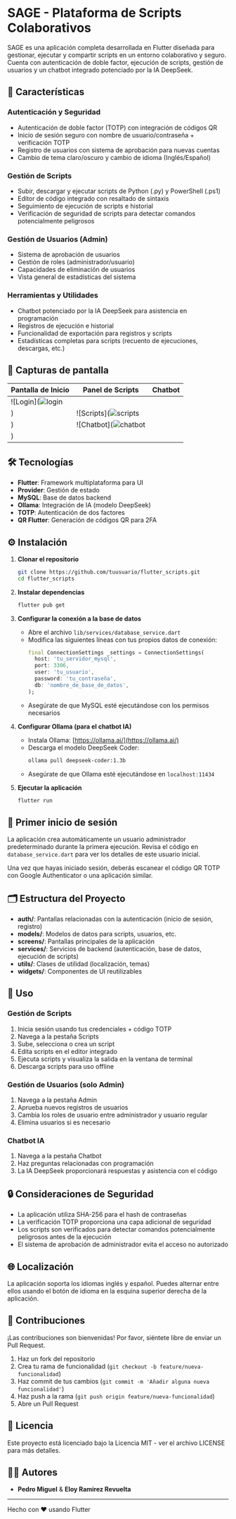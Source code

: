# SAGE - Plataforma de Scripts Colaborativos

SAGE es una aplicación completa desarrollada en Flutter diseñada para gestionar, ejecutar y compartir scripts en un entorno colaborativo y seguro. Cuenta con autenticación de doble factor, ejecución de scripts, gestión de usuarios y un chatbot integrado potenciado por la IA DeepSeek.



## 🌟 Características

### Autenticación y Seguridad
- Autenticación de doble factor (TOTP) con integración de códigos QR
- Inicio de sesión seguro con nombre de usuario/contraseña + verificación TOTP
- Registro de usuarios con sistema de aprobación para nuevas cuentas
- Cambio de tema claro/oscuro y cambio de idioma (Inglés/Español)

### Gestión de Scripts
- Subir, descargar y ejecutar scripts de Python (.py) y PowerShell (.ps1)
- Editor de código integrado con resaltado de sintaxis
- Seguimiento de ejecución de scripts e historial
- Verificación de seguridad de scripts para detectar comandos potencialmente peligrosos

### Gestión de Usuarios (Admin)
- Sistema de aprobación de usuarios
- Gestión de roles (administrador/usuario)
- Capacidades de eliminación de usuarios
- Vista general de estadísticas del sistema

### Herramientas y Utilidades
- Chatbot potenciado por la IA DeepSeek para asistencia en programación
- Registros de ejecución e historial
- Funcionalidad de exportación para registros y scripts
- Estadísticas completas para scripts (recuento de ejecuciones, descargas, etc.)

## 📱 Capturas de pantalla

| Pantalla de Inicio | Panel de Scripts | Chatbot |
|-------------|-----------------|---------|
| ![Login](![login](https://github.com/user-attachments/assets/166ca57c-93b4-4815-adbb-c12d56cd0ff4)
) | ![Scripts](![scripts](https://github.com/user-attachments/assets/6c732782-8eae-4a55-8803-447d9fd1ce90)
) | ![Chatbot](![chatbot](https://github.com/user-attachments/assets/c8151b8f-7710-494a-8df7-15bb8f91c952)
) |

## 🛠️ Tecnologías

- **Flutter**: Framework multiplataforma para UI
- **Provider**: Gestión de estado
- **MySQL**: Base de datos backend
- **Ollama**: Integración de IA (modelo DeepSeek)
- **TOTP**: Autenticación de dos factores
- **QR Flutter**: Generación de códigos QR para 2FA

## ⚙️ Instalación

1. **Clonar el repositorio**
   ```bash
   git clone https://github.com/tuusuario/flutter_scripts.git
   cd flutter_scripts
   ```

2. **Instalar dependencias**
   ```bash
   flutter pub get
   ```

3. **Configurar la conexión a la base de datos**
   - Abre el archivo `lib/services/database_service.dart`
   - Modifica las siguientes líneas con tus propios datos de conexión:
     ```dart
     final ConnectionSettings _settings = ConnectionSettings(
       host: 'tu_servidor_mysql',
       port: 3306,
       user: 'tu_usuario',
       password: 'tu_contraseña',
       db: 'nombre_de_base_de_datos',
     );
     ```
   - Asegúrate de que MySQL esté ejecutándose con los permisos necesarios

4. **Configurar Ollama (para el chatbot IA)**
   - Instala Ollama: [https://ollama.ai/](https://ollama.ai/)
   - Descarga el modelo DeepSeek Coder:
     ```bash
     ollama pull deepseek-coder:1.3b
     ```
   - Asegúrate de que Ollama esté ejecutándose en `localhost:11434`

5. **Ejecutar la aplicación**
   ```bash
   flutter run
   ```

## 🔐 Primer inicio de sesión

La aplicación crea automáticamente un usuario administrador predeterminado durante la primera ejecución. Revisa el código en `database_service.dart` para ver los detalles de este usuario inicial.

Una vez que hayas iniciado sesión, deberás escanear el código QR TOTP con Google Authenticator o una aplicación similar.

## 🗂️ Estructura del Proyecto

- **auth/**: Pantallas relacionadas con la autenticación (inicio de sesión, registro)
- **models/**: Modelos de datos para scripts, usuarios, etc.
- **screens/**: Pantallas principales de la aplicación
- **services/**: Servicios de backend (autenticación, base de datos, ejecución de scripts)
- **utils/**: Clases de utilidad (localización, temas)
- **widgets/**: Componentes de UI reutilizables

## 🚀 Uso

### Gestión de Scripts
1. Inicia sesión usando tus credenciales + código TOTP
2. Navega a la pestaña Scripts
3. Sube, selecciona o crea un script
4. Edita scripts en el editor integrado
5. Ejecuta scripts y visualiza la salida en la ventana de terminal
6. Descarga scripts para uso offline

### Gestión de Usuarios (solo Admin)
1. Navega a la pestaña Admin
2. Aprueba nuevos registros de usuarios
3. Cambia los roles de usuario entre administrador y usuario regular
4. Elimina usuarios si es necesario

### Chatbot IA
1. Navega a la pestaña Chatbot
2. Haz preguntas relacionadas con programación
3. La IA DeepSeek proporcionará respuestas y asistencia con el código

## 🔒 Consideraciones de Seguridad

- La aplicación utiliza SHA-256 para el hash de contraseñas
- La verificación TOTP proporciona una capa adicional de seguridad
- Los scripts son verificados para detectar comandos potencialmente peligrosos antes de la ejecución
- El sistema de aprobación de administrador evita el acceso no autorizado

## 🌐 Localización

La aplicación soporta los idiomas inglés y español. Puedes alternar entre ellos usando el botón de idioma en la esquina superior derecha de la aplicación.

## 🤝 Contribuciones

¡Las contribuciones son bienvenidas! Por favor, siéntete libre de enviar un Pull Request.

1. Haz un fork del repositorio
2. Crea tu rama de funcionalidad (`git checkout -b feature/nueva-funcionalidad`)
3. Haz commit de tus cambios (`git commit -m 'Añadir alguna nueva funcionalidad'`)
4. Haz push a la rama (`git push origin feature/nueva-funcionalidad`)
5. Abre un Pull Request

## 📄 Licencia

Este proyecto está licenciado bajo la Licencia MIT - ver el archivo LICENSE para más detalles.

## 👨‍💻 Autores

- **Pedro Miguel** & **Eloy Ramirez Revuelta**

---

Hecho con ❤️ usando Flutter
